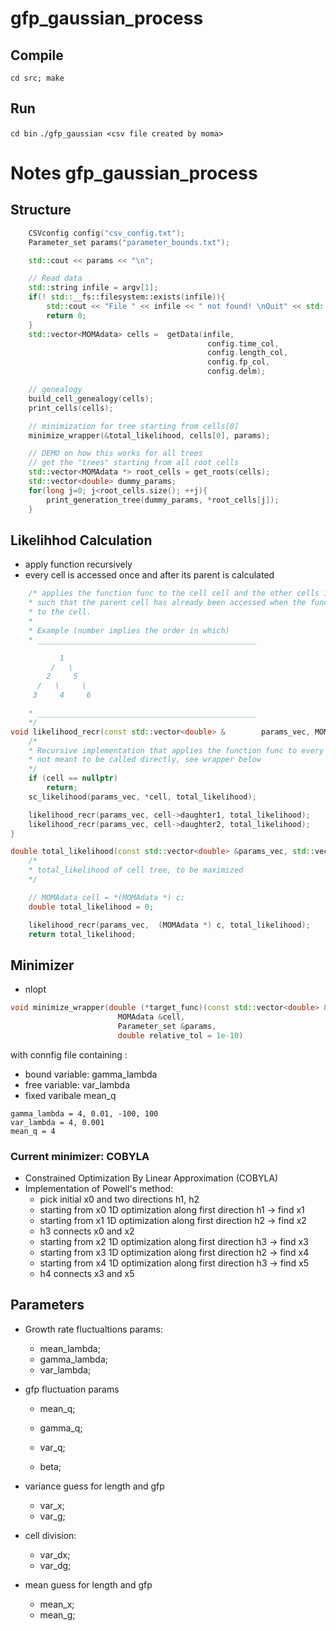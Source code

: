 # gfp_gaussian_process

## Compile
`cd src; make`

## Run
`cd bin`
`./gfp_gaussian <csv file created by moma>`

# Notes gfp_gaussian_process 
## Structure

```cpp
    CSVconfig config("csv_config.txt");
    Parameter_set params("parameter_bounds.txt");

    std::cout << params << "\n";

    // Read data
    std::string infile = argv[1];    
    if(! std::__fs::filesystem::exists(infile)){
        std::cout << "File " << infile << " not found! \nQuit" << std::endl;
        return 0;
    }
    std::vector<MOMAdata> cells =  getData(infile, 
                                            config.time_col,
                                            config.length_col,
                                            config.fp_col,
                                            config.delm);

    // genealogy
    build_cell_genealogy(cells);
    print_cells(cells);

    // minimization for tree starting from cells[0]
    minimize_wrapper(&total_likelihood, cells[0], params);

    // DEMO on how this works for all trees
    // get the "trees" starting from all root cells
    std::vector<MOMAdata *> root_cells = get_roots(cells);
    std::vector<double> dummy_params;
    for(long j=0; j<root_cells.size(); ++j){
        print_generation_tree(dummy_params, *root_cells[j]);
    }
```

## Likelihhod Calculation
- apply function recursively 
- every cell is accessed once and after its parent is calculated

```cpp
    /* applies the function func to the cell cell and the other cells in the genealogy
    * such that the parent cell has already been accessed when the function is applied 
    * to the cell.
    * 
    * Example (number implies the order in which)
    * _________________________________________________ 

	       1
	     /   \
	    2     5
	  /   \     \
	 3     4     6

    * _________________________________________________ 
    */
void likelihood_recr(const std::vector<double> &        params_vec, MOMAdata *cell, double &total_likelihood){
    /*  
    * Recursive implementation that applies the function func to every cell in the genealogy
    * not meant to be called directly, see wrapper below
    */
    if (cell == nullptr)
        return;
    sc_likelihood(params_vec, *cell, total_likelihood);

    likelihood_recr(params_vec, cell->daughter1, total_likelihood);
    likelihood_recr(params_vec, cell->daughter2, total_likelihood);
}

double total_likelihood(const std::vector<double> &params_vec, std::vector<double> &grad, void *c){
    /*
    * total_likelihood of cell tree, to be maximized
    */

    // MOMAdata cell = *(MOMAdata *) c;
    double total_likelihood = 0;

    likelihood_recr(params_vec,  (MOMAdata *) c, total_likelihood);
    return total_likelihood;
```


## Minimizer 
 - nlopt 

```cpp
void minimize_wrapper(double (*target_func)(const std::vector<double> &x, std::vector<double> &grad, void *p),
                        MOMAdata &cell,
                        Parameter_set &params, 
                        double relative_tol = 1e-10)
```
with connfig file containing :
- bound variable: gamma_lambda
- free variable: var_lambda
- fixed varibale mean_q

```
gamma_lambda = 4, 0.01, -100, 100 
var_lambda = 4, 0.001
mean_q = 4 
```

### Current minimizer: COBYLA
-  Constrained Optimization By Linear Approximation (COBYLA)
-  Implementation of Powell's method:
   -  pick initial x0 and two directions h1, h2
   -  starting from x0 1D optimization along first direction h1 -> find x1
   -  starting from x1 1D optimization along first direction h2 -> find x2
   -  h3 connects x0 and x2
   -  starting from x2 1D optimization along first direction h3 -> find x3
   -  starting from x3 1D optimization along first direction h2 -> find x4
   -  starting from x4 1D optimization along first direction h3 -> find x5
   -  h4 connects x3 and x5

## Parameters 
- Growth rate fluctualtions params:
    - mean_lambda;  
    - gamma_lambda;  
    - var_lambda;     

- gfp fluctuation params
    - mean_q;    
    - gamma_q;    
    - var_q;  

    - beta;      

- variance guess for length and gfp
    - var_x;      
    - var_g;      

- cell division:
    - var_dx;  
    - var_dg;      

- mean guess for length and gfp
    - mean_x;  
    - mean_g; 